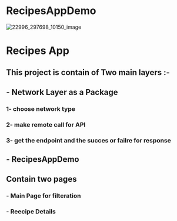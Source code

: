 # RecipesAppDemo

![22996_297698_10150_image](https://user-images.githubusercontent.com/94869017/185724968-d1b5d859-55eb-4e00-b23c-f395b6c6eea8.jpeg)
# Recipes App 
## This project is contain of Two main layers :- 

## - Network Layer as a Package 
### 1- choose network type
### 2- make remote call for API
### 3- get the endpoint and the succes or failre for response

## - RecipesAppDemo

## Contain two pages 
### - Main Page for filteration 
### - Reecipe Details
